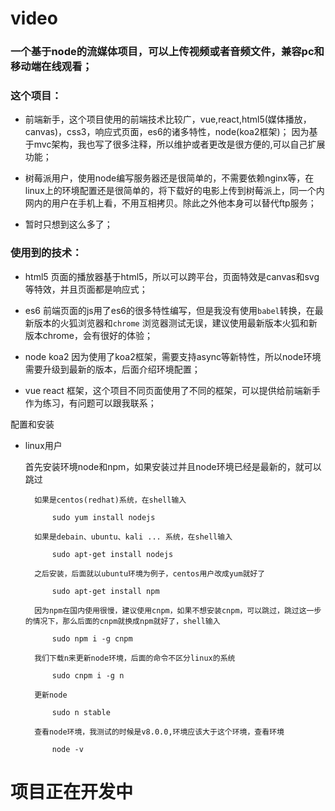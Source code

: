 # video
### 一个基于node的流媒体项目，可以上传视频或者音频文件，兼容pc和移动端在线观看；

### 这个项目：

* 前端新手，这个项目使用的前端技术比较广，vue,react,html5(媒体播放，canvas)，css3，响应式页面，es6的诸多特性，node(koa2框架)；
因为基于mvc架构，我也写了很多注释，所以维护或者更改是很方便的,可以自己扩展功能；

* 树莓派用户，使用node编写服务器还是很简单的，不需要依赖nginx等，在linux上的环境配置还是很简单的，将下载好的电影上传到树莓派上，同一个内网内的用户在手机上看，不用互相拷贝。除此之外他本身可以替代ftp服务；

* 暂时只想到这么多了；

### 使用到的技术：
* html5 页面的播放器基于html5，所以可以跨平台，页面特效是canvas和svg等特效，并且页面都是响应式；

* es6 前端页面的js用了es6的很多特性编写，但是我没有使用`babel`转换，在最新版本的火狐浏览器和`chrome` 浏览器测试无误，建议使用最新版本火狐和新版本chrome，会有很好的体验；

* node koa2 因为使用了koa2框架，需要支持async等新特性，所以node环境需要升级到最新的版本，后面介绍环境配置；

* vue react 框架，这个项目不同页面使用了不同的框架，可以提供给前端新手作为练习，有问题可以跟我联系；

配置和安装

* linux用户
    
    首先安装环境node和npm，如果安装过并且node环境已经是最新的，就可以跳过
    
        如果是centos(redhat)系统，在shell输入

            sudo yum install nodejs 

        如果是debain、ubuntu、kali ... 系统，在shell输入

            sudo apt-get install nodejs
        
        之后安装，后面就以ubuntu环境为例子，centos用户改成yum就好了
        
            sudo apt-get install npm 
    
        因为npm在国内使用很慢，建议使用cnpm，如果不想安装cnpm，可以跳过，跳过这一步的情况下，那么后面的cnpm就换成npm就好了，shell输入

            sudo npm i -g cnpm 

        我们下载n来更新node环境，后面的命令不区分linux的系统
        
            sudo cnpm i -g n
         
        更新node

            sudo n stable
        
        查看node环境，我测试的时候是v8.0.0,环境应该大于这个环境，查看环境

            node -v 

        
# 项目正在开发中